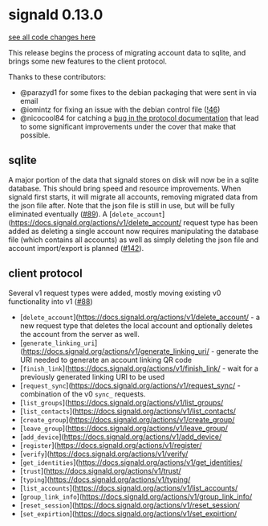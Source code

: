 # signald 0.13.0

[see all code changes here](https://gitlab.com/signald/signald/-/compare/0.12.0...0.13.0)

This release begins the process of migrating account data to sqlite, and brings some new features to the client protocol.

Thanks to these contributors:
* @parazyd1 for some fixes to the debian packaging that were sent in via email
* @iomintz for fixing an issue with the debian control file ([!46](https://gitlab.com/signald/signald/-/merge_requests/46))
* @nicocool84 for catching a [bug in the protocol documentation](https://gitlab.com/signald/signald/-/commit/577f6d0f076466fe6006fea2e99c53519531830b) that lead to some
significant improvements under the cover that make that possible.

## sqlite
A major portion of the data that signald stores on disk will now be in a sqlite database. This should bring speed
and resource improvements. When signald first starts, it will migrate all accounts, removing migrated data from the json
file after. Note that the json file is still in use, but will be fully eliminated eventually
([#89](https://gitlab.com/signald/signald/-/issues/89)). A
[`delete_account`](https://docs.signald.org/actions/v1/delete_account/ request type has been added as deleting a
single account now requires manipulating the database file (which contains all accounts) as well as simply deleting the
json file and account import/export is planned ([#142](https://gitlab.com/signald/signald/-/issues/142)).

## client protocol

Several v1 request types were added, mostly moving existing v0 functionality into v1 ([#88](https://gitlab.com/signald/signald/-/issues/88))

* [`delete_account`](https://docs.signald.org/actions/v1/delete_account/ - a new request type that deletes the
local account and optionally deletes the account from the server as well.
* [`generate_linking_uri`](https://docs.signald.org/actions/v1/generate_linking_uri/ - generate the URI needed to generate an account linking QR code
* [`finish_link`](https://docs.signald.org/actions/v1/finish_link/ - wait for a previously generated linking URI to be used
* [`request_sync`](https://docs.signald.org/actions/v1/request_sync/ - combination of the v0 `sync_` requests.
* [`list_groups`](https://docs.signald.org/actions/v1/list_groups/
* [`list_contacts`](https://docs.signald.org/actions/v1/list_contacts/
* [`create_group`](https://docs.signald.org/actions/v1/create_group/
* [`leave_group`](https://docs.signald.org/actions/v1/leave_group/
* [`add_device`](https://docs.signald.org/actions/v1/add_device/
* [`register`](https://docs.signald.org/actions/v1/register/
* [`verify`](https://docs.signald.org/actions/v1/verify/
* [`get_identities`](https://docs.signald.org/actions/v1/get_identities/
* [`trust`](https://docs.signald.org/actions/v1/trust/
* [`typing`](https://docs.signald.org/actions/v1/typing/
* [`list_accounts`](https://docs.signald.org/actions/v1/list_accounts/
* [`group_link_info`](https://docs.signald.org/actions/v1/group_link_info/
* [`reset_session`](https://docs.signald.org/actions/v1/reset_session/
* [`set_expirtion`](https://docs.signald.org/actions/v1/set_expirtion/